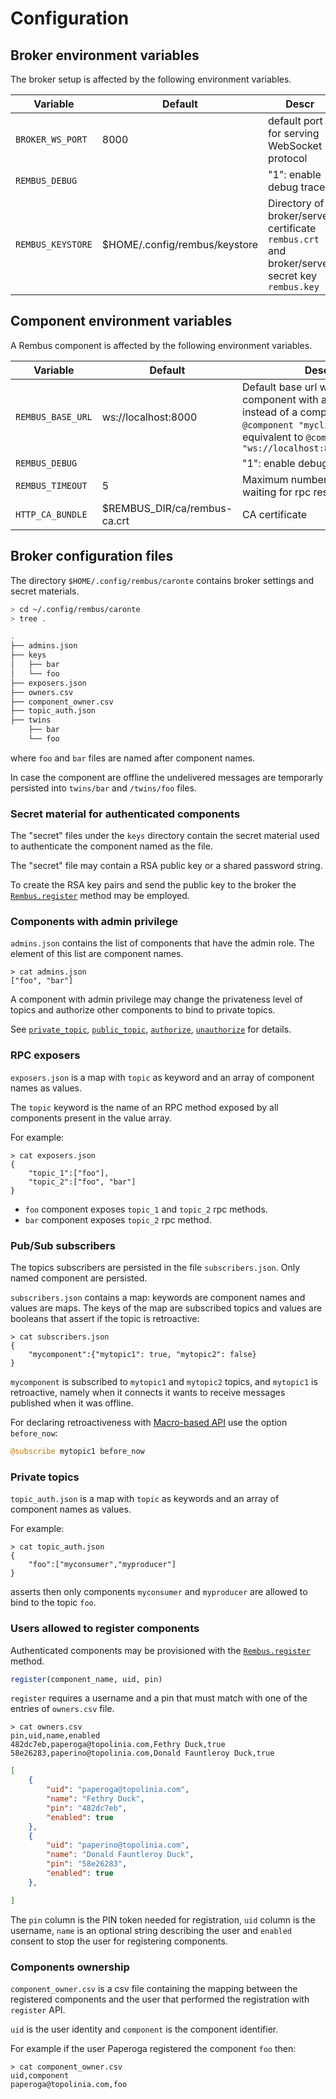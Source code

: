 # Configuration

## Broker environment variables

The broker setup is affected by the following environment variables.

| Variable |Default| Descr |
|----------|-------|-------|
|`BROKER_WS_PORT`|8000|default port for serving WebSocket protocol|
|`REMBUS_DEBUG`|| "1": enable debug traces|
|`REMBUS_KEYSTORE`|\$HOME/.config/rembus/keystore| Directory of broker/server certificate `rembus.crt` and broker/server secret key `rembus.key`|

## Component environment variables

A Rembus component is affected by the following environment variables.

| Variable |Default| Descr |
|----------|-------|-------|
|`REMBUS_BASE_URL`|ws://localhost:8000|Default base url when defining component with  a simple string instead of a complete url. `@component "myclient"` is equivalent to `@component "ws://localhost:8000/myclient"`|
|`REMBUS_DEBUG`|| "1": enable debug traces|
|`REMBUS_TIMEOUT`|5| Maximum number of seconds waiting for rpc responses|
|`HTTP_CA_BUNDLE`|\$REMBUS\_DIR/ca/rembus-ca.crt|CA certificate|

## Broker configuration files

The directory `$HOME/.config/rembus/caronte` contains broker settings and secret materials.

```sh
> cd ~/.config/rembus/caronte
> tree .

.
├── admins.json
├── keys
│   ├── bar
│   └── foo
├── exposers.json
├── owners.csv
├── component_owner.csv
├── topic_auth.json
├── twins
    ├── bar
    └── foo


```

where `foo` and `bar` files are named after component names.

In case the component are offline the undelivered messages are temporarly persisted into `twins/bar` and `/twins/foo` files.

### Secret material for authenticated components

The "secret" files under the `keys` directory contain the secret material used to authenticate the component named as the file.

The "secret" file may contain a RSA public key or a shared password string.

To create the RSA key pairs and send the public key to the broker the [`Rembus.register`](@ref) method may be employed.

### Components with admin privilege

`admins.json` contains the list of components that have the admin role.
The element of this list are component names.

```text
> cat admins.json
["foo", "bar"]
```
A component with admin privilege may change the privateness level of topics and authorize other components
to bind to private topics.

See [`private_topic`](@ref), [`public_topic`](@ref), [`authorize`](@ref), [`unauthorize`](@ref) for details.

### RPC exposers

`exposers.json` is a map with `topic` as keyword and an array of component names as values.

The `topic` keyword is the name of an RPC method exposed by all components present in the
value array.

For example:

```text
> cat exposers.json
{
    "topic_1":["foo"],
    "topic_2":["foo", "bar"]
}
```

* `foo` component exposes `topic_1` and `topic_2` rpc methods.
* `bar` component exposes `topic_2` rpc method.

### Pub/Sub subscribers

The topics subscribers are persisted in the file `subscribers.json`. Only named component
are persisted.

`subscribers.json` contains a map: keywords are component names and values are maps.
The keys of the map are subscribed topics and values are booleans that
assert if the topic is retroactive:

```text
> cat subscribers.json
{
    "mycomponent":{"mytopic1": true, "mytopic2": false}
}
```

`mycomponent` is subscribed to `mytopic1` and `mytopic2` topics, and `mytopic1` is retroactive,
namely when it connects it wants to receive messages published when it was offline.

For declaring retroactiveness with [Macro-based API](@ref) use the option `before_now`:

```julia
@subscribe mytopic1 before_now
```

### Private topics

`topic_auth.json` is a map with `topic` as keywords and an array of component names as values.
  
For example:

```text
> cat topic_auth.json
{
    "foo":["myconsumer","myproducer"]
}
```

asserts then only components `myconsumer` and `myproducer` are allowed to bind to the topic `foo`.

### Users allowed to register components

Authenticated components may be provisioned with the [`Rembus.register`](@ref) method.

```julia
register(component_name, uid, pin)
```

`register` requires a username and a pin that must match with one of the entries of `owners.csv` file.

```text
> cat owners.csv 
pin,uid,name,enabled
482dc7eb,paperoga@topolinia.com,Fethry Duck,true
58e26283,paperino@topolinia.com,Donald Fauntleroy Duck,true
```

```json
[
    {
        "uid": "paperoga@topolinia.com",
        "name": "Fethry Duck",
        "pin": "482dc7eb",
        "enabled": true
    },
    {
        "uid": "paperino@topolinia.com",
        "name": "Donald Fauntleroy Duck",
        "pin": "58e26283",
        "enabled": true
    },

]
```

The `pin` column is the PIN token needed for registration, `uid` column is the username,
`name` is an optional string describing the user and `enabled` consent to stop the user for
registering components.

### Components ownership

`component_owner.csv` is a csv file containing the mapping between the registered components and
the user that performed the registration with `register` API.

`uid` is the user identity and `component` is the component identifier.

For example if the user Paperoga registered the component `foo` then:

```text
> cat component_owner.csv
uid,component
paperoga@topolinia.com,foo
```
